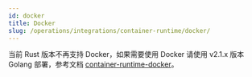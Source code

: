 ```yaml
---
id: docker
title: Docker
slug: /operations/integrations/container-runtime/docker/
---
```


当前 Rust 版本不再支持 Docker，如果需要使用 Docker 请使用 v2.1.x 版本 Golang 部署，参考文档 [container-runtime-docker](../../../../version-v2.1.x/operations/integrations/container-runtime/docker.md)。
